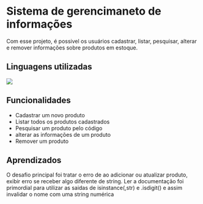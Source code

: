 
# Sistema de gerencimaneto de informações

Com esse projeto, é possivel os usuários cadastrar, listar, pesquisar, alterar e remover informações sobre produtos em estoque.

## Linguagens utilizadas
  ![](https://img.shields.io/badge/Linguagem-Python-green)

## Funcionalidades

- Cadastrar um novo produto
- Listar todos os produtos cadastrados
- Pesquisar um produto pelo código
- alterar as informações de um produto
- Remover um produto


## Aprendizados

O desafio principal foi tratar o erro de ao adicionar ou atualizar produto, exibir erro se receber algo diferente de string. 
Ler a documentação foi primordial para utilizar as saidas de isinstance(,str) e .isdigit() e assim invalidar o nome com uma string numérica

